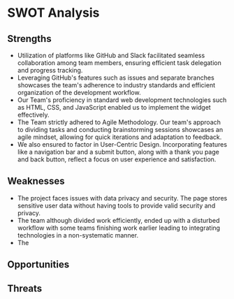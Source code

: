 # SWOT Analysis

## Strengths
- Utilization of platforms like GitHub and Slack facilitated seamless collaboration among team members, ensuring efficient task delegation and progress tracking.
- Leveraging GitHub's features such as issues and separate branches showcases the team's adherence to industry standards and efficient organization of the development workflow.
- Our Team's proficiency in standard web development technologies such as HTML, CSS, and JavaScript enabled us to implement the widget effectively.
- The Team strictly adhered to Agile Methodology. Our team's approach to dividing tasks and conducting brainstorming sessions showcases an agile mindset, allowing for quick iterations and adaptation to feedback.
- We also ensured to factor in User-Centric Design. Incorporating features like a navigation bar and a submit button, along with a thank you page and back button, reflect a focus on user experience and satisfaction.



## Weaknesses
- The project faces issues with data privacy and security. The page stores sensitive user data without having tools to provide valid security and privacy.
- The team although divided work efficiently, ended up with a disturbed workflow with some teams finishing work earlier leading to integrating technologies in a non-systematic manner.
- The 

## Opportunities



## Threats

